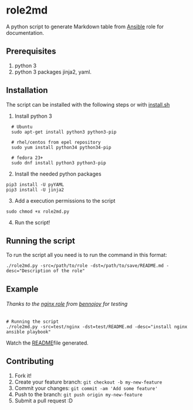 # role2md
A python script to generate Markdown table from [Ansible](https://github.com/ansible/ansible) role for documentation.

## Prerequisites
1. python 3
2. python 3 packages jinja2, yaml.

## Installation
The script can be installed with the following steps or with [install.sh](https://github.com/RcRonco/role2md/blob/master/install.sh)

1. Install python 3

  ```shell
    # Ubuntu
    sudo apt-get install python3 python3-pip
    
    # rhel/centos from epel repository
    sudo yum install python34 python34-pip
    
    # fedora 23+
    sudo dnf install python3 python3-pip 
  ```
  
2. Install the needed python packages
  
  ``` shell
  pip3 install -U pyYAML
  pip3 install -U jinja2
  ```
3. Add a execution permissions to the script

  ```shell
  sudo chmod +x role2md.py
  ```

4. Run the script!

## Running the script
To run the script all you need is to run the command in this format:
```shell
./role2md.py -src=/path/to/role -dst=/path/to/save/README.md -desc="Description of the role"
```

## Example

###### Thanks to the [nginx role](https://github.com/bennojoy/nginx) from [bennojoy](https://github.com/bennojoy) for testing
```shell
# Running the script
./role2md.py -src=test/nginx -dst=test/README.md -desc="install nginx ansible playbook"
```
Watch the [README](https://github.com/RcRonco/role2md/test/README.md)file generated.


## Contributing
1. Fork it!
2. Create your feature branch: `git checkout -b my-new-feature`
3. Commit your changes: `git commit -am 'Add some feature'`
4. Push to the branch: `git push origin my-new-feature`
5. Submit a pull request :D


